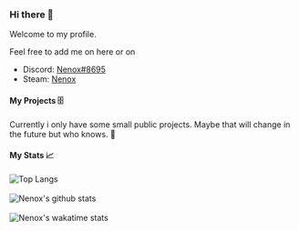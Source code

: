 ### Hi there 👋

Welcome to my profile.

Feel free to add me on here or on
- Discord: [Nenox#8695](https://discord.com/users/332822406869549057)
- Steam: [Nenox](https://steamcommunity.com/id/nenoxsoft/)

#### My Projects 🗄️

Currently i only have some small public projects. Maybe that will change in the future but who knows. 🤔

#### My Stats 📈

![Top Langs](https://github-readme-stats.vercel.app/api/top-langs/?username=NenoxAG&layout=compact)
<br><br>
![Nenox's github stats](https://github-readme-stats.vercel.app/api?username=NenoxAG&count_private=true&show_icons=true)
<br><br>
![Nenox's wakatime stats](https://github-readme-stats.vercel.app/api/wakatime?username=NenoxAG&layout=compact)
<!--
**NenoxAG/NenoxAG** is a ✨ _special_ ✨ repository because its `README.md` (this file) appears on your GitHub profile.

Here are some ideas to get you started:

- 🔭 I’m currently working on ...
- 🌱 I’m currently learning ...
- 👯 I’m looking to collaborate on ...
- 🤔 I’m looking for help with ...
- 💬 Ask me about ...
- 📫 How to reach me: ...
- 😄 Pronouns: ...
- ⚡ Fun fact: ...
-->
